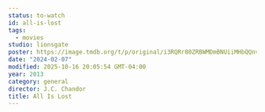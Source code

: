 ```yaml
---
status: to-watch
id: all-is-lost
tags:
  - movies
studio: lionsgate
poster: https://image.tmdb.org/t/p/original/i3RQRr80ZRBWMDmBNUiiMHbQQnv.jpg
date: "2024-02-07"
modified: 2025-10-16 20:05:54 GMT-04:00
year: 2013
category: general
director: J.C. Chandor
title: All Is Lost
---
```

